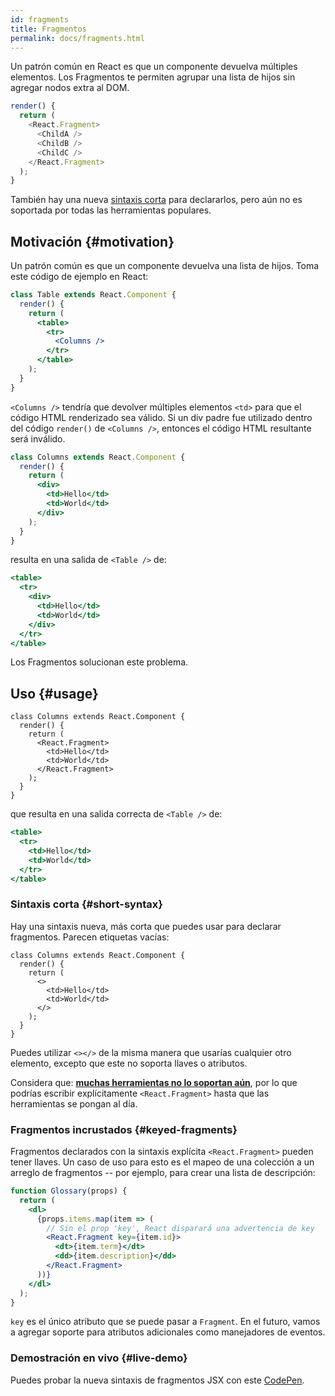 ```yaml
---
id: fragments
title: Fragmentos
permalink: docs/fragments.html
---
```

Un patrón común en React es que un componente devuelva múltiples elementos. Los Fragmentos te permiten agrupar una lista de hijos sin agregar nodos extra al DOM.

```js
render() {
  return (
    <React.Fragment>
      <ChildA />
      <ChildB />
      <ChildC />
    </React.Fragment>
  );
}
```

También hay una nueva [sintaxis corta](#sintaxis-corta) para declararlos, pero aún no es soportada por todas las herramientas populares.

## Motivación {#motivation}

Un patrón común es que un componente devuelva una lista de hijos. Toma este código de ejemplo en React:

```jsx
class Table extends React.Component {
  render() {
    return (
      <table>
        <tr>
          <Columns />
        </tr>
      </table>
    );
  }
}
```

`<Columns />` tendría que devolver múltiples elementos `<td>` para que el código HTML renderizado sea válido. Si un div padre fue utilizado dentro del código `render()` de `<Columns />`, entonces el código HTML resultante será inválido.

```jsx
class Columns extends React.Component {
  render() {
    return (
      <div>
        <td>Hello</td>
        <td>World</td>
      </div>
    );
  }
}
```

resulta en una salida de `<Table />` de:

```jsx
<table>
  <tr>
    <div>
      <td>Hello</td>
      <td>World</td>
    </div>
  </tr>
</table>
```

Los Fragmentos solucionan este problema.

## Uso {#usage}

```jsx{4,7}
class Columns extends React.Component {
  render() {
    return (
      <React.Fragment>
        <td>Hello</td>
        <td>World</td>
      </React.Fragment>
    );
  }
}
```

que resulta en una salida correcta de `<Table />` de:

```jsx
<table>
  <tr>
    <td>Hello</td>
    <td>World</td>
  </tr>
</table>
```

### Sintaxis corta {#short-syntax}

Hay una sintaxis nueva, más corta que puedes usar para declarar fragmentos. Parecen etiquetas vacías:

```jsx{4,7}
class Columns extends React.Component {
  render() {
    return (
      <>
        <td>Hello</td>
        <td>World</td>
      </>
    );
  }
}
```

Puedes utilizar `<></>` de la misma manera que usarías cualquier otro elemento, excepto que este no soporta llaves o atributos.

Considera que: **[muchas herramientas no lo soportan aún](/blog/2017/11/28/react-v16.2.0-fragment-support.html#support-for-fragment-syntax)**, por lo que podrías escribir explícitamente `<React.Fragment>` hasta que las herramientas se pongan al día.

### Fragmentos incrustados {#keyed-fragments}

Fragmentos declarados con la sintaxis explícita `<React.Fragment>` pueden tener llaves. Un caso de uso para esto es el mapeo de una colección a un arreglo de fragmentos -- por ejemplo, para crear una lista de descripción:

```jsx
function Glossary(props) {
  return (
    <dl>
      {props.items.map(item => (
        // Sin el prop 'key', React disparará una advertencia de key
        <React.Fragment key={item.id}>
          <dt>{item.term}</dt>
          <dd>{item.description}</dd>
        </React.Fragment>
      ))}
    </dl>
  );
}
```

`key` es el único atributo que se puede pasar a `Fragment`. En el futuro, vamos a agregar soporte para atributos adicionales como manejadores de eventos.

### Demostración en vivo {#live-demo}

Puedes probar la nueva sintaxis de fragmentos JSX con este [CodePen](https://codepen.io/reactjs/pen/VrEbjE?editors=1000).